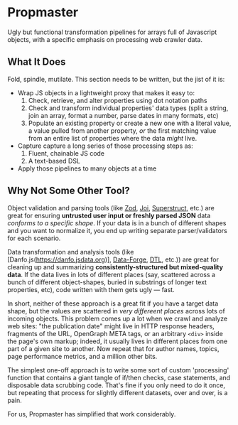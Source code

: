 # Propmaster

Ugly but functional transformation pipelines for arrays full of Javascript objects, with a specific emphasis on processing web crawler data.

## What It Does

Fold, spindle, mutilate. This section needs to be written, but the jist of it is:

- Wrap JS objects in a lightweight proxy that makes it easy to:
  1. Check, retrieve, and alter properties using dot notation paths
  2. Check and transform individual properties' data types (split a string, join an array, format a number, parse dates in many formats, etc)
  3. Populate an existing property or create a new one with a literal value, a value pulled from another property, *or* the first matching value from an entire list of properties where the data *might* live.
- Capture capture a long series of those processing steps as:
  1. Fluent, chainable JS code
  2. A text-based DSL
- Apply those pipelines to many objects at a time

## Why Not Some Other Tool?

Object validation and parsing tools (like [Zod](https://zod.dev), [Joi](https://joi.dev), [Superstruct](https://docs.superstructjs.org), etc.) are great for ensuring **untrusted user input or freshly parsed JSON** data *conforms to a specific shape*. If your data is in a bunch of different shapes and you want to normalize it, you end up writing separate parser/validators for each scenario.

Data transformation and analysis tools (like [Danfo.js(https://danfo.jsdata.org)], [Data-Forge](http://www.data-forge-js.com), [DTL](https://getdtl.org), etc.)) are great for cleaning up and summarizing **consistently-structured but mixed-quality data**. If the data lives in lots of different places (say, scattered across a bunch of different object-shapes, buried in substrings of longer text properties, etc), code written with them gets ugly — fast.

In short, neither of these approach is a great fit if you have a target data shape, but the values are scattered in *very differeent places* across lots of incoming objects. This problem comes up a lot when we crawl and analyze web sites: "the publication date" might live in HTTP response headers, fragments of the URL, OpenGraph META tags, or an arbitrary `<div>` inside the page's own markup; indeed, it usually lives in different places from one part of a given site to another. Now repeat that for author names, topics, page performance metrics, and a million other bits.

The simplest one-off approach is to write some sort of custom 'processing' function that contains a giant tangle of if/then checks, case statements, and disposable data scrubbing code. That's fine if you only need to do it once, but repeating that process for slightly different datasets, over and over, is a pain.

For us, Propmaster has simplified that work considerably.
